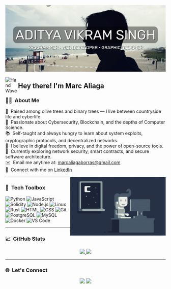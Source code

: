 ![Marc Aliaga Banner](https://raw.githubusercontent.com/AVS1508/AVS1508/master/assets/Aditya%20Vikram%20Singh%20Banner.jpg)

<img alt="Hand Wave" src="./assets/Hand%20Wave.gif" width='40' align="left"/><h2>Hey there! I'm Marc Aliaga</h2>

### 👨‍💻 &nbsp;About Me

🌾 &nbsp;Raised among olive trees and binary trees — I live between countryside life and cyberlife.\
🔐 &nbsp;Passionate about Cybersecurity, Blockchain, and the depths of Computer Science.\
📚 &nbsp;Self-taught and always hungry to learn about system exploits, cryptographic protocols, and decentralized networks.\
🧠 &nbsp;I believe in digital freedom, privacy, and the power of open-source tools.\
🔭 &nbsp;Currently exploring network security, smart contracts, and secure software architecture.\
✉️ &nbsp;Email me anytime at: marcaliagaborras@gmail.com\
🔗 &nbsp;Connect with me on [LinkedIn](https://www.linkedin.com/in/marc-aliaga-ciberseguridad)

<img alt="Night Coding" src="https://raw.githubusercontent.com/AVS1508/AVS1508/master/assets/Night-Coding.gif" align="right"/>

---

### 🧰 &nbsp;Tech Toolbox

![Python](https://img.shields.io/badge/-Python-05122A?style=flat&logo=python)
![JavaScript](https://img.shields.io/badge/-JavaScript-05122A?style=flat&logo=javascript)
![Solidity](https://img.shields.io/badge/-Solidity-05122A?style=flat&logo=solidity)
![Node.js](https://img.shields.io/badge/-Node.js-05122A?style=flat&logo=node.js)
![Linux](https://img.shields.io/badge/-Linux-05122A?style=flat&logo=linux)
![Rust](https://img.shields.io/badge/-Rust-05122A?style=flat&logo=rust)
![HTML](https://img.shields.io/badge/-HTML-05122A?style=flat&logo=HTML5)
![CSS](https://img.shields.io/badge/-CSS-05122A?style=flat&logo=CSS3)
![Git](https://img.shields.io/badge/-Git-05122A?style=flat&logo=git)
![PostgreSQL](https://img.shields.io/badge/-PostgreSQL-05122A?style=flat&logo=postgresql)
![MySQL](https://img.shields.io/badge/-MySQL-05122A?style=flat&logo=mysql)
![Docker](https://img.shields.io/badge/-Docker-05122A?style=flat&logo=docker)
![VS Code](https://img.shields.io/badge/-VS%20Code-05122A?style=flat&logo=visual-studio-code)

---

### 📈 &nbsp;GitHub Stats

<p align="center">
<a href="https://github.com/AVS1508">
  <img height="180em" src="https://github-readme-stats-eight-theta.vercel.app/api?username=srdengi&show_icons=true&theme=algolia&include_all_commits=true&count_private=true"/>
  <img height="180em" src="https://github-readme-stats-eight-theta.vercel.app/api/top-langs/?username=srdengi&layout=compact&langs_count=8&theme=algolia"/>
</a>
</p>

---

### 🌐 &nbsp;Let's Connect

<p align="center">
<a href="https://linkedin.com/in/marc-aliaga-ciberseguridad"><img src="https://img.shields.io/badge/-Marc%20Aliaga-0077B5?style=flat&logo=Linkedin&logoColor=white"/></a>
<a href="mailto:marcaliagaborras@gmail.com"><img src="https://img.shields.io/badge/-marcaliagaborras@gmail.com-D14836?style=flat&logo=Gmail&logoColor=white"/></a>
</p>
